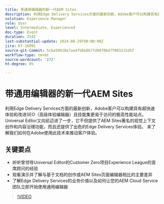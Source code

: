 ```yaml
---
title: 带通用编辑器的新一代AEM Sites
description: 利用Edge Delivery Services方面的最新创新，Adobe客户可以构建具有超快速体验和改进SEO（高级体验编辑器）且技能集更易于访问的极高性能站点。 Universal Editor又向前迈进了一步，它不但提供了AEM Sites著名的视觉上下文创作和内容治理功能，而且还提供了出色的Edge Delivery Services体验。 来了解我们如何在Adobe使用此技术来推动客户体验。 聆听曾领导Universal Editor的Customer Zero项目的首席顾问的经验，Experience League观看演示并了解与基于文档的创作或AEM Sites页面编辑器相比的主要区别。了解Edge Delivery Services的业务价值以及如何让您的AEM Cloud Service团队现在开始使用Universal Editor
solution: Experience Manager
role: User
level: Intermediate, Experienced
doc-type: Event
duration: 2542
last-substantial-update: 2024-08-29T00:00:00Z
jira: KT-16091
source-git-commit: 5cba50018e7aa4fb0e867fd0070bd7f003215d5f
workflow-type: tm+mt
source-wordcount: '272'
ht-degree: 0%

---
```



# 带通用编辑器的新一代AEM Sites

利用Edge Delivery Services方面的最新创新，Adobe客户可以构建具有超快速体验和改进SEO（高级体验编辑器）且技能集更易于访问的极高性能站点。 Universal Editor又向前迈进了一步，它不但提供了AEM Sites著名的视觉上下文创作和内容治理功能，而且还提供了出色的Edge Delivery Services体验。 来了解我们如何在Adobe使用此技术来推动客户体验。

## 关键要点

* 听听曾领导Universal Editor的Customer Zero项目Experience League的首席顾问的经验
* 观看演示并了解与基于文档的创作或AEM Sites页面编辑器相比的主要差异
* 了解Edge Delivery Services的业务价值以及如何让您的AEM Cloud Service团队立即开始使用通用编辑器

>[!VIDEO](https://video.tv.adobe.com/v/3433164/?learn=on)

